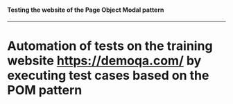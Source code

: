 #### Testing the website of the Page Object Modal pattern

---

# Automation of tests on the training website https://demoqa.com/ by executing test cases based on the POM pattern
